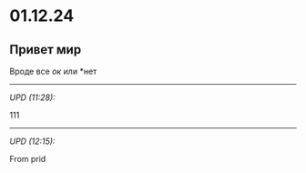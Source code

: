 # 01.12.24

## Привет мир 
Вроде все _ок_
или *нет

<hr>

_UPD (11:28):_

111

<hr>

_UPD (12:15):_

From prid
